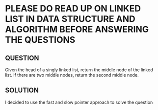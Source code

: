 # PLEASE DO READ UP ON LINKED LIST IN DATA STRUCTURE AND ALGORITHM BEFORE ANSWERING THE QUESTIONS

## QUESTION 
Given the head of a singly linked list, return the middle node of the linked list.
If there are two middle nodes, return the second middle node.

## SOLUTION 
I decided to use the fast and slow pointer approach to solve the question 